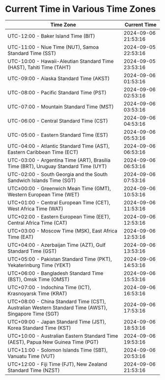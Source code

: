 # Current Time in Various Time Zones

| Time Zone | Current Time |
|-----------|--------------|
| UTC-12:00 - Baker Island Time (BIT) | 2024-09-06 21:53:16 |
| UTC-11:00 - Niue Time (NUT), Samoa Standard Time (SST) | 2024-09-05 22:53:16 |
| UTC-10:00 - Hawaii-Aleutian Standard Time (HAST), Tahiti Time (TAHT) | 2024-09-05 23:53:16 |
| UTC-09:00 - Alaska Standard Time (AKST) | 2024-09-06 01:53:16 |
| UTC-08:00 - Pacific Standard Time (PST) | 2024-09-06 02:53:16 |
| UTC-07:00 - Mountain Standard Time (MST) | 2024-09-06 03:53:16 |
| UTC-06:00 - Central Standard Time (CST) | 2024-09-06 04:53:16 |
| UTC-05:00 - Eastern Standard Time (EST) | 2024-09-06 05:53:16 |
| UTC-04:00 - Atlantic Standard Time (AST), Eastern Caribbean Time (ECT) | 2024-09-06 06:53:16 |
| UTC-03:00 - Argentina Time (ART), Brasília Time (BRT), Uruguay Standard Time (UYT) | 2024-09-06 06:53:16 |
| UTC-02:00 - South Georgia and the South Sandwich Islands Time (SGT) | 2024-09-06 07:53:16 |
| UTC±00:00 - Greenwich Mean Time (GMT), Western European Time (WET) | 2024-09-06 10:53:16 |
| UTC+01:00 - Central European Time (CET), West Africa Time (WAT) | 2024-09-06 11:53:16 |
| UTC+02:00 - Eastern European Time (EET), Central Africa Time (CAT) | 2024-09-06 12:53:16 |
| UTC+03:00 - Moscow Time (MSK), East Africa Time (EAT) | 2024-09-06 12:53:16 |
| UTC+04:00 - Azerbaijan Time (AZT), Gulf Standard Time (GST) | 2024-09-06 13:53:16 |
| UTC+05:00 - Pakistan Standard Time (PKT), Yekaterinburg Time (YEKT) | 2024-09-06 14:53:16 |
| UTC+06:00 - Bangladesh Standard Time (BST), Omsk Time (OMST) | 2024-09-06 15:53:16 |
| UTC+07:00 - Indochina Time (ICT), Krasnoyarsk Time (KRAT) | 2024-09-06 16:53:16 |
| UTC+08:00 - China Standard Time (CST), Australian Western Standard Time (AWST), Singapore Time (SGT) | 2024-09-06 17:53:16 |
| UTC+09:00 - Japan Standard Time (JST), Korea Standard Time (KST) | 2024-09-06 18:53:16 |
| UTC+10:00 - Australian Eastern Standard Time (AEST), Papua New Guinea Time (PGT) | 2024-09-06 19:53:16 |
| UTC+11:00 - Solomon Islands Time (SBT), Vanuatu Time (VUT) | 2024-09-06 20:53:16 |
| UTC+12:00 - Fiji Time (FJT), New Zealand Standard Time (NZST) | 2024-09-06 21:53:16 |

